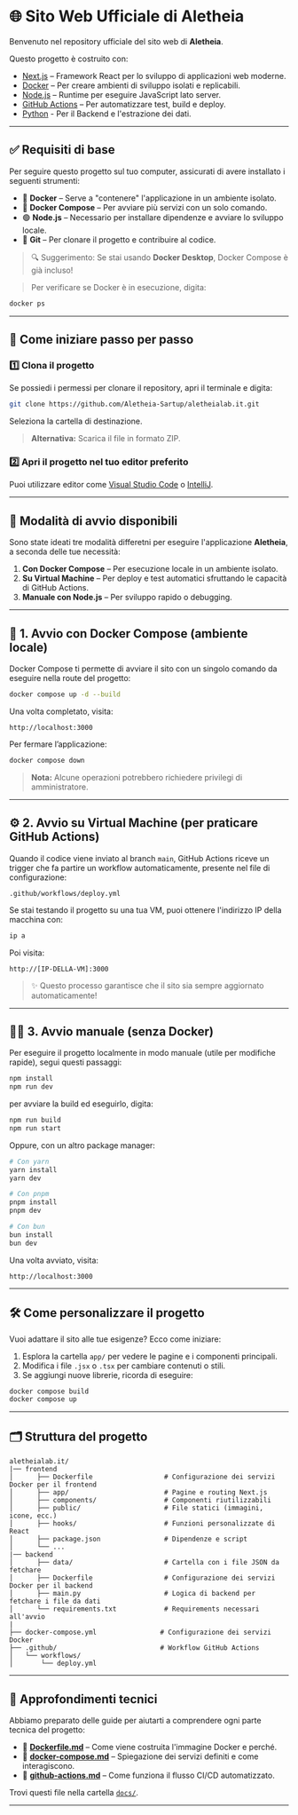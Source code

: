 # 🌐 Sito Web Ufficiale di Aletheia

Benvenuto nel repository ufficiale del sito web di **Aletheia**.

Questo progetto è costruito con:

* [Next.js](https://nextjs.org/) – Framework React per lo sviluppo di applicazioni web moderne.
* [Docker](https://www.docker.com/) – Per creare ambienti di sviluppo isolati e replicabili.
* [Node.js](https://nodejs.org/) – Runtime per eseguire JavaScript lato server.
* [GitHub Actions](https://github.com/features/actions) – Per automatizzare test, build e deploy.
* [Python](https://www.python.org/) - Per il Backend e l'estrazione dei dati.
---

## ✅ Requisiti di base

Per seguire questo progetto sul tuo computer, assicurati di avere installato i seguenti strumenti:

* 🐳 **Docker** – Serve a "contenere" l'applicazione in un ambiente isolato.
* 🧩 **Docker Compose** – Per avviare più servizi con un solo comando.
* 🟢 **Node.js** – Necessario per installare dipendenze e avviare lo sviluppo locale.
* 🧬 **Git** – Per clonare il progetto e contribuire al codice.

> 🔍 Suggerimento: Se stai usando **Docker Desktop**, Docker Compose è già incluso!

> Per verificare se Docker è in esecuzione, digita:

```bash
docker ps
```

---

## 🚀 Come iniziare passo per passo

### 1️⃣ Clona il progetto

Se possiedi i permessi per clonare il repository, apri il terminale e digita:

```bash
git clone https://github.com/Aletheia-Sartup/aletheialab.it.git
```

Seleziona la cartella di destinazione.

> **Alternativa:** Scarica il file in formato ZIP.

### 2️⃣ Apri il progetto nel tuo editor preferito

Puoi utilizzare editor come [Visual Studio Code](https://code.visualstudio.com/) o [IntelliJ](https://www.jetbrains.com/idea/).

---

## 🚦 Modalità di avvio disponibili

Sono state ideati tre modalità differetni per eseguire l'applicazione **Aletheia**, a seconda delle tue necessità:

1. **Con Docker Compose** – Per esecuzione locale in un ambiente isolato.
2. **Su Virtual Machine** – Per deploy e test automatici sfruttando le capacità di GitHub Actions.
3. **Manuale con Node.js** – Per sviluppo rapido o debugging.

---

## 🐳 1. Avvio con Docker Compose (ambiente locale)

Docker Compose ti permette di avviare il sito con un singolo comando da eseguire nella route del progetto:

```bash
docker compose up -d --build
```

Una volta completato, visita:

```
http://localhost:3000
```

Per fermare l’applicazione:

```bash
docker compose down
```

> **Nota:** Alcune operazioni potrebbero richiedere privilegi di amministratore.

---

## ⚙️ 2. Avvio su Virtual Machine (per praticare GitHub Actions)

Quando il codice viene inviato al branch `main`, GitHub Actions riceve un trigger che fa partire un workflow automaticamente, presente nel file di configurazione:

```
.github/workflows/deploy.yml
```

Se stai testando il progetto su una tua VM, puoi ottenere l'indirizzo IP della macchina con:

```bash
ip a
```

Poi visita:

```
http://[IP-DELLA-VM]:3000
```

> ✨ Questo processo garantisce che il sito sia sempre aggiornato automaticamente!

---

## 🧑‍💻 3. Avvio manuale (senza Docker)

Per eseguire il progetto localmente in modo manuale (utile per modifiche rapide), segui questi passaggi:

```bash
npm install
npm run dev
```

per avviare la build ed eseguirlo, digita:

```bash
npm run build
npm run start
```

Oppure, con un altro package manager:

```bash
# Con yarn
yarn install
yarn dev

# Con pnpm
pnpm install
pnpm dev

# Con bun
bun install
bun dev
```

Una volta avviato, visita:

```
http://localhost:3000
```

---

## 🛠️ Come personalizzare il progetto

Vuoi adattare il sito alle tue esigenze? Ecco come iniziare:

1. Esplora la cartella `app/` per vedere le pagine e i componenti principali.
2. Modifica i file `.jsx` o `.tsx` per cambiare contenuti o stili.
3. Se aggiungi nuove librerie, ricorda di eseguire:

```bash
docker compose build
docker compose up
```

---

## 🗂️ Struttura del progetto

```text
aletheialab.it/
|── frontend
│      ├── Dockerfile                  # Configurazione dei servizi Docker per il frontend         
│      ├── app/                        # Pagine e routing Next.js
│      ├── components/                 # Componenti riutilizzabili
│      ├── public/                     # File statici (immagini, icone, ecc.)
│      ├── hooks/                      # Funzioni personalizzate di React
│      ├── package.json                # Dipendenze e script
│      └── ...
|── backend
│      ├── data/                       # Cartella con i file JSON da fetchare
│      ├── Dockerfile                  # Configurazione dei servizi Docker per il backend
│      ├── main.py                     # Logica di backend per fetchare i file da dati
│      └── requirements.txt            # Requirements necessari all'avvio
|
├── docker-compose.yml                # Configurazione dei servizi Docker
├── .github/                          # Workflow GitHub Actions
│   └── workflows/
│       └── deploy.yml
```

---

## 📘 Approfondimenti tecnici

Abbiamo preparato delle guide per aiutarti a comprendere ogni parte tecnica del progetto:

* 🔧 **[Dockerfile.md](docs/Dockerfile.md)** – Come viene costruita l'immagine Docker e perché.
* 🧩 **[docker-compose.md](docs/docker-compose.md)** – Spiegazione dei servizi definiti e come interagiscono.
* 🔁 **[github-actions.md](docs/github-actions.md)** – Come funziona il flusso CI/CD automatizzato.

Trovi questi file nella cartella [`docs/`](docs/).

---
